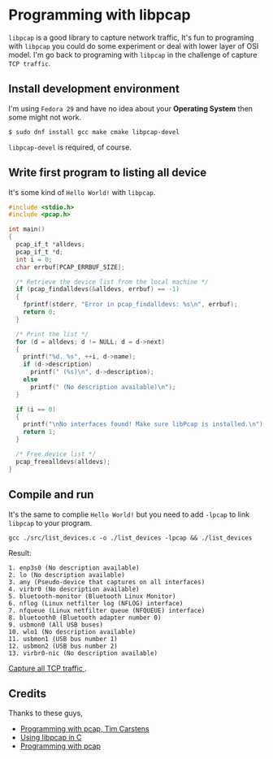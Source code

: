 # Programming with libpcap

`libpcap` is a good library to capture network traffic, It's fun to programing with `libpcap` you could do some experiment or deal with lower layer of OSI model. I'm go back to programing with `libpcap` in the challenge of capture `TCP traffic`.

## Install development environment

I'm using `Fedora 29` and have no idea about your **Operating System** then some might not work.

```
$ sudo dnf install gcc make cmake libpcap-devel
```

`libpcap-devel` is required, of course.

## Write first program to listing all device

It's some kind of `Hello World!` with `libpcap`.

```c
#include <stdio.h>
#include <pcap.h>

int main()
{
  pcap_if_t *alldevs;
  pcap_if_t *d;
  int i = 0;
  char errbuf[PCAP_ERRBUF_SIZE];

  /* Retrieve the device list from the local machine */
  if (pcap_findalldevs(&alldevs, errbuf) == -1)
  {
    fprintf(stderr, "Error in pcap_findalldevs: %s\n", errbuf);
    return 0;
  }

  /* Print the list */
  for (d = alldevs; d != NULL; d = d->next)
  {
    printf("%d. %s", ++i, d->name);
    if (d->description)
      printf(" (%s)\n", d->description);
    else
      printf(" (No description available)\n");
  }

  if (i == 0)
  {
    printf("\nNo interfaces found! Make sure libPcap is installed.\n");
    return 1;
  }

  /* Free device list */
  pcap_freealldevs(alldevs);
}
```

## Compile and run

It's the same to complie `Hello World!` but you need to add `-lpcap` to link `libpcap` to your program.

```
gcc ./src/list_devices.c -o ./list_devices -lpcap && ./list_devices
```

Result:

```
1. enp3s0 (No description available)
2. lo (No description available)
3. any (Pseudo-device that captures on all interfaces)
4. virbr0 (No description available)
5. bluetooth-monitor (Bluetooth Linux Monitor)
6. nflog (Linux netfilter log (NFLOG) interface)
7. nfqueue (Linux netfilter queue (NFQUEUE) interface)
8. bluetooth0 (Bluetooth adapter number 0)
9. usbmon0 (All USB buses)
10. wlo1 (No description available)
11. usbmon1 (USB bus number 1)
12. usbmon2 (USB bus number 2)
13. virbr0-nic (No description available)
```

[Capture all TCP traffic ](https://fkguru.com/0004-capture-all-tcp-traffic.html).

## Credits

Thanks to these guys,

- [Programming with pcap, Tim Carstens](https://www.tcpdump.org/pcap.html)
- [Using libpcap in C](https://www.devdungeon.com/content/using-libpcap-c)
- [Programming with pcap](http://yuba.stanford.edu/~casado/pcap/section3.html)
